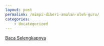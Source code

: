 ```yaml
---
layout: post
permalink: /mimpi-diberi-amalan-oleh-guru/
categories:
    - Uncategorized
---
```


[Baca Selengkapnya](/01)